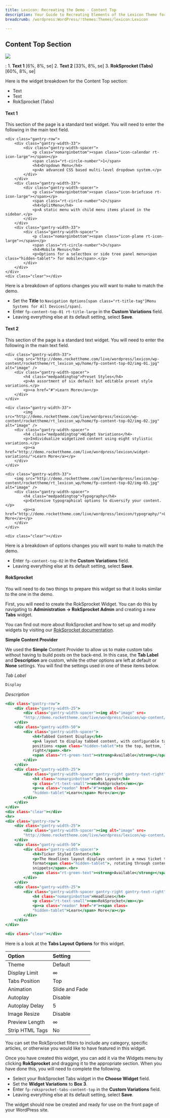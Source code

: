 ```yaml
---
title: Lexicon: Recreating the Demo - Content Top
description: Your Guide to Recreating Elements of the Lexicon Theme for WordPress
breadcrumb: /wordpress:WordPress/!themes:Themes/lexicon:Lexicon

---
```


Content Top Section
-----

![][demo]

:   1. **Text 1** [6%, 8%, se]
    2. **Text 2** [33%, 8%, se]
    3. **RokSprocket (Tabs)** [60%, 8%, se]

Here is the widget breakdown for the Content Top section:

* Text
* Text
* RokSprocket (Tabs)

#### Text 1

This section of the page is a standard text widget. You will need to enter the following in the main text field.

~~~
<div class="gantry-row">
    <div class="gantry-width-33">
        <div class="gantry-width-spacer">
            <p class="nomarginbottom"><span class="icon-calendar rt-icon-large"></span></p>
            <span class="rt-circle-number">1</span>
            <h4>Dropdown Menu</h4>
            <p>An advanced CSS based multi-level dropdown system.</p>
        </div>
    </div>
    <div class="gantry-width-33">
        <div class="gantry-width-spacer">
            <p class="nomarginbottom"><span class="icon-briefcase rt-icon-large"></span></p>
            <span class="rt-circle-number">2</span>
            <h4>SplitMenu</h4>
            <p>A static menu with child menu items placed in the sidebar.</p>
        </div>
    </div>
    <div class="gantry-width-33">
        <div class="gantry-width-spacer">
            <p class="nomarginbottom"><span class="icon-plane rt-icon-large"></span></p>
            <span class="rt-circle-number">3</span>
            <h4>Mobile Menus</h4>
            <p>Options for a selectbox or side tree panel menu<span class="hidden-tablet"> for mobile</span>.</p>
        </div>
    </div>
</div>
<div class="clear"></div>
~~~

Here is a breakdown of options changes you will want to make to match the demo.

* Set the **Title** to `Navigation Options[span class="rt-title-tag"]Menu Systems for All Devices[/span]`.
* Enter `fp-content-top-01 rt-title-large` in the **Custom Variations** field.
* Leaving everything else at its default setting, select **Save**.

#### Text 2

This section of the page is a standard text widget. You will need to enter the following in the main text field.

~~~
<div class="gantry-width-33">
    <img src="http://demo.rockettheme.com/live/wordpress/lexicon/wp-content/rockettheme/rt_lexicon_wp/home/fp-content-top-02/img-01.jpg" alt="image" />
    <div class="gantry-width-spacer">
        <h4 class="medpaddingtop">Preset Styles</h4>
        <p>An assortment of six default but editable preset style variations.</p>
        <p><a href="#">Learn More</a></p>
    </div>
</div>

<div class="gantry-width-33">
        <img src="http://demo.rockettheme.com/live/wordpress/lexicon/wp-content/rockettheme/rt_lexicon_wp/home/fp-content-top-02/img-02.jpg" alt="image" />
    <div class="gantry-width-spacer">
        <h4 class="medpaddingtop">Widget Variations</h4>
        <p>Individualize widgetized content using eight stylistic variations.</p>
        <p><a href="http://demo.rockettheme.com/live/wordpress/lexicon/widget-variations/">Learn More</a></p>
    </div>
</div>

<div class="gantry-width-33">
    <img src="http://demo.rockettheme.com/live/wordpress/lexicon/wp-content/rockettheme/rt_lexicon_wp/home/fp-content-top-02/img-03.jpg" alt="image" />
    <div class="gantry-width-spacer">
        <h4 class="medpaddingtop">Typography</h4>
        <p>Extensive typographical options to diversify your content.</p>
        <p><a href="http://demo.rockettheme.com/live/wordpress/lexicon/typography/">Learn More</a></p>
    </div>
</div>

<div class="clear"></div>
~~~

Here is a breakdown of options changes you will want to make to match the demo.

* Enter `fp-content-top-02` in the **Custom Variations** field.
* Leaving everything else at its default setting, select **Save**.

#### RokSprocket

You will need to do two things to prepare this widget so that it looks similar to the one in the demo.

First, you will need to create the RokSprocket Widget. You can do this by navigating to **Administration -> RokSprocket Admin** and creating a new **Tabs** widget.

You can find out more about RokSprocket and how to set up and modify widgets by visiting our [RokSprocket documentation][roksprocket].

**Simple Content Provider**

We used the **Simple** Content Provider to allow us to make custom tabs without having to build posts on the back-end. In this case, the **Tab Label** and **Description** are custom, while the other options are left at default or **None** settings. You will find the settings used in one of these items below.

*Tab Label*

~~~ .html
Display
~~~

*Description*

~~~ .html
<div class="gantry-row">
    <div class="gantry-width-25">
        <div class="gantry-width-spacer"><img alt="image" src=
        "http://demo.rockettheme.com/live/wordpress/lexicon/wp-content/rockettheme/rt_lexicon_wp/home/fp-roksprocket-tabs-content-top/img-01.jpg"></div>
    </div>
    <div class="gantry-width-50">
        <div class="gantry-width-spacer">
            <h4>Tabbed Content Display</h4>
            <p>A layout to display tabbed content, with configurable tab
            positions <span class="hidden-tablet">to the top, bottom, left or
            right</span>.<br>
            <span class="rt-green-text"><strong>Available</strong></span></p>
        </div>
    </div>
    <div class="gantry-width-25">
        <div class="gantry-width-spacer gantry-right gantry-text-right">
            <h4 class="nomarginbottom">Tabs Layout</h4>
            <p class="rt-text-small"><em>RokSprocket</em></p>
            <p><a class="readon" href="#"><span class=
            "hidden-tablet">Learn</span> More</a></p>
        </div>
    </div>
</div>
<div class="clear"></div>
<hr>
<div class="gantry-row">
    <div class="gantry-width-25">
        <div class="gantry-width-spacer"><img alt="image" src=
        "http://demo.rockettheme.com/live/wordpress/lexicon/wp-content/rockettheme/rt_lexicon_wp/home/fp-roksprocket-tabs-content-top/img-02.jpg"></div>
    </div>
    <div class="gantry-width-50">
        <div class="gantry-width-spacer">
            <h4>Ticker Styled Content</h4>
            <p>The Headlines layout displays content in a news ticket type
            format<span class="hidden-tablet">, rotating through content
            snippets</span>.<br>
            <span class="rt-green-text"><strong>Available</strong></span></p>
        </div>
    </div>
    <div class="gantry-width-25">
        <div class="gantry-width-spacer gantry-right gantry-text-right">
            <h4 class="nomarginbottom">Headlines</h4>
            <p class="rt-text-small"><em>RokSprocket</em></p>
            <p><a class="readon" href="#"><span class=
            "hidden-tablet">Learn</span> More</a></p>
        </div>
    </div>
</div>

<div class="clear"></div>
~~~

Here is a look at the **Tabs Layout Options** for this widget.

| Option          | Setting        |
| :-------------- | :------------  |
| Theme           | Default        |
| Display Limit   | ∞              |
| Tabs Position   | Top            |
| Animation       | Slide and Fade |
| Autoplay        | Disable        |
| Autoplay Delay  | 5              |
| Image Resize    | Disable        |
| Preview Length  | ∞              |
| Strip HTML Tags | No             |

You can set the RokSprocket filters to include any category, specific articles, or otherwise you would like to have featured in this widget.

Once you have created this widget, you can add it via the Widgets menu by clicking **RokSprocket** and dragging it to the appropriate section. When you have done this, you will need to complete the following.

* Select your RokSprocket Tabs widget in the **Choose Widget** field.
* Set the **Widget Variations** to **Box 3**.
* Enter `fp-roksprocket-tabs-content-top` in the **Custom Variations** field.
* Leaving everything else at its default setting, select **Save**.

The widget should now be created and ready for use on the front page of your WordPress site.

[demo]: assets/demo_4.jpeg
[roksprocket]: ../../plugins/roksprocket/